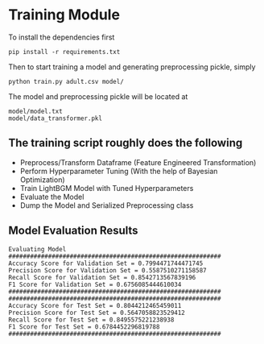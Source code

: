 # Training Module 

To install the dependencies first

```
pip install -r requirements.txt
```

Then to start training a model and generating preprocessing pickle, simply

```
python train.py adult.csv model/
```
The model and preprocessing pickle will be located at 

```
model/model.txt
model/data_transformer.pkl
```

## The training script roughly does the following
- Preprocess/Transform Dataframe (Feature Engineered Transformation)
- Perform Hyperparameter Tuning (With the help of Bayesian Optimization)
- Train LightBGM Model with Tuned Hyperparameters
- Evaluate the Model
- Dump the Model and Serialized Preprocessing class


## Model Evaluation Results

```
Evaluating Model
###########################################################
Accuracy Score for Validation Set = 0.7994471744471745
Precision Score for Validation Set = 0.5587510271158587
Recall Score for Validation Set = 0.8542713567839196
F1 Score for Validation Set = 0.6756085444610034
###########################################################
###########################################################
Accuracy Score for Test Set = 0.8044212465459011
Precision Score for Test Set = 0.5647058823529412
Recall Score for Test Set = 0.8495575221238938
F1 Score for Test Set = 0.6784452296819788
###########################################################

```